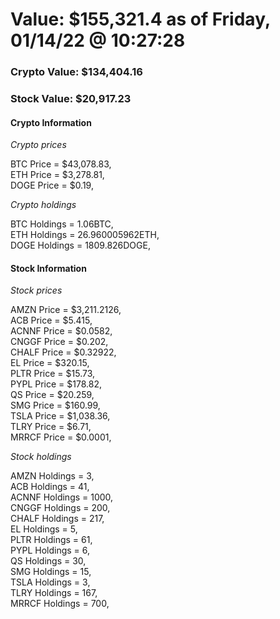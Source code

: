 # Value: $155,321.4 as of Friday, 01/14/22 @ 10:27:28 

### Crypto Value: $134,404.16

### Stock Value: $20,917.23

#### Crypto Information 
*Crypto prices* 

BTC Price = $43,078.83,  
ETH Price = $3,278.81,  
DOGE Price = $0.19,  


*Crypto holdings* 

BTC Holdings = 1.06BTC,  
ETH Holdings = 26.960005962ETH,  
DOGE Holdings = 1809.826DOGE,  


#### Stock Information 

*Stock prices* 

AMZN Price = $3,211.2126,  
ACB Price = $5.415,  
ACNNF Price = $0.0582,  
CNGGF Price = $0.202,  
CHALF Price = $0.32922,  
EL Price = $320.15,  
PLTR Price = $15.73,  
PYPL Price = $178.82,  
QS Price = $20.259,  
SMG Price = $160.99,  
TSLA Price = $1,038.36,  
TLRY Price = $6.71,  
MRRCF Price = $0.0001,  


*Stock holdings* 

AMZN Holdings = 3,  
ACB Holdings = 41,  
ACNNF Holdings = 1000,  
CNGGF Holdings = 200,  
CHALF Holdings = 217,  
EL Holdings = 5,  
PLTR Holdings = 61,  
PYPL Holdings = 6,  
QS Holdings = 30,  
SMG Holdings = 15,  
TSLA Holdings = 3,  
TLRY Holdings = 167,  
MRRCF Holdings = 700,  


